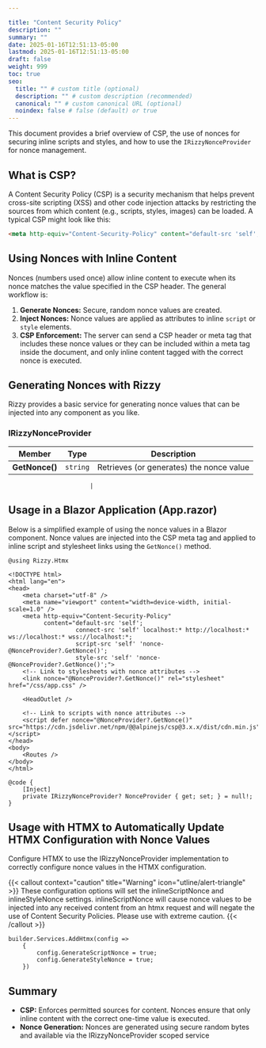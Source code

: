 ```yaml
---

title: "Content Security Policy"
description: ""
summary: ""
date: 2025-01-16T12:51:13-05:00
lastmod: 2025-01-16T12:51:13-05:00
draft: false
weight: 999
toc: true
seo:
  title: "" # custom title (optional)
  description: "" # custom description (recommended)
  canonical: "" # custom canonical URL (optional)
  noindex: false # false (default) or true
---
```


This document provides a brief overview of CSP, the use of nonces for securing inline scripts and styles, and how to use the `IRizzyNonceProvider` for nonce management.

## What is CSP?

A Content Security Policy (CSP) is a security mechanism that helps prevent cross-site scripting (XSS) and other code injection attacks by restricting the sources from which content (e.g., scripts, styles, images) can be loaded. A typical CSP might look like this:

```html
<meta http-equiv="Content-Security-Policy" content="default-src 'self'; base-uri 'self'; script-src 'self' 'nonce-<REPLACE_WITH_ONE_TIME_USE_RANDOM_STRING>'; style-src 'self' 'nonce-<REPLACE_WITH_ONE_TIME_USE_RANDOM_STRING>';" />
```

## Using Nonces with Inline Content

Nonces (numbers used once) allow inline content to execute when its nonce matches the value specified in the CSP header. The general workflow is:

1. **Generate Nonces:** Secure, random nonce values are created.
2. **Inject Nonces:** Nonce values are applied as attributes to inline `script` or `style` elements.
3. **CSP Enforcement:** The server can send a CSP header or meta tag that includes these nonce values or they can be included within a meta tag inside the document, and only inline content tagged with the correct nonce is executed.

## Generating Nonces with Rizzy

Rizzy provides a basic service for generating nonce values that can be injected into any component as you like. 

### IRizzyNonceProvider

| Member                     | Type               | Description                                                                                                                                                                                                                      |
|----------------------------|--------------------|----------------------------------------------------------------------------------------------------------------------------------------------------------------------------------------------------------------------------------|
| **GetNonce()** | `string`           | Retrieves (or generates) the nonce value                                                                |

                           |

## Usage in a Blazor Application (App.razor)

Below is a simplified example of using the nonce values in a Blazor component. Nonce values are injected into the CSP meta tag and applied to inline script and stylesheet links using the `GetNonce()` method.

```razor
@using Rizzy.Htmx

<!DOCTYPE html>
<html lang="en">
<head>
    <meta charset="utf-8" />
    <meta name="viewport" content="width=device-width, initial-scale=1.0" />
    <meta http-equiv="Content-Security-Policy" 
          content="default-src 'self'; 
                   connect-src 'self' localhost:* http://localhost:* ws://localhost:* wss://localhost:*; 
                   script-src 'self' 'nonce-@NonceProvider?.GetNonce()'; 
                   style-src 'self' 'nonce-@NonceProvider?.GetNonce()';">
    <!-- Link to stylesheets with nonce attributes -->
    <link nonce="@NonceProvider?.GetNonce()" rel="stylesheet" href="/css/app.css" />

    <HeadOutlet />

    <!-- Link to scripts with nonce attributes -->
    <script defer nonce="@NonceProvider?.GetNonce()" src="https://cdn.jsdelivr.net/npm/@@alpinejs/csp@3.x.x/dist/cdn.min.js"></script>
</head>
<body>
    <Routes />
</body>
</html>

@code {
    [Inject] 
	private IRizzyNonceProvider? NonceProvider { get; set; } = null!;
}
```

## Usage with HTMX to Automatically Update HTMX Configuration with Nonce Values

Configure HTMX to use the IRizzyNonceProvider implementation to correctly configure nonce values in the HTMX configuration.  

{{< callout context="caution" title="Warning" icon="utline/alert-triangle" >}}
These configuration options will set the inlineScriptNonce and inlineStyleNonce settings. inlineScriptNonce will cause nonce values to be injected into any received content from an htmx request and will negate the use of Content Security Policies.  Please use with extreme caution.
{{< /callout >}}


```razor
builder.Services.AddHtmx(config =>
    {
        config.GenerateScriptNonce = true;  
        config.GenerateStyleNonce = true;
    })
```


## Summary

- **CSP:** Enforces permitted sources for content. Nonces ensure that only inline content with the correct one-time value is executed.
- **Nonce Generation:** Nonces are generated using secure random bytes and available via the IRizzyNonceProvider scoped service
